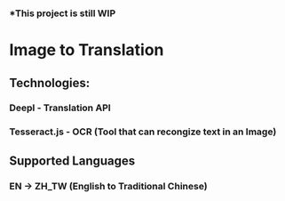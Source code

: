 
### *This project is still WIP

# Image to Translation 

## Technologies: 
### Deepl - Translation API
### Tesseract.js - OCR (Tool that can recongize text in an Image)


## Supported Languages

### EN -> ZH_TW (English to Traditional Chinese)

